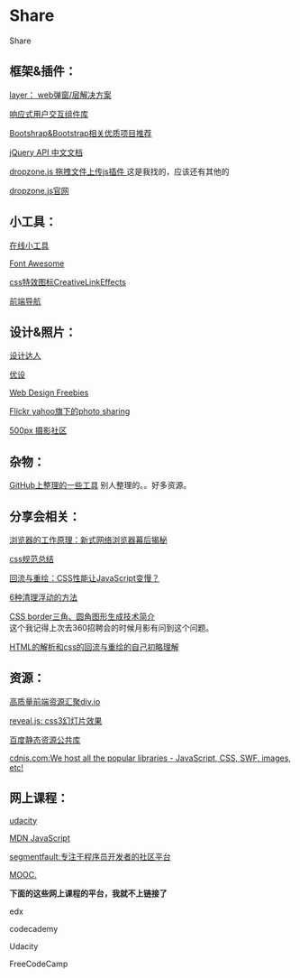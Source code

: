 # Share
Share

## 框架&插件：

[layer： web弹窗/层解决方案](http://layer.layui.com/)

[响应式用户交互组件库](https://github.com/bh-lay/UI)

[Bootshrap&Bootstrap相关优质项目推荐](http://www.bootcss.com/)

[jQuery API  中文文档](http://www.css88.com/jqapi-1.9/)

[dropzone.js  拖拽文件上传js插件  ](https://www.renfei.org/blog/dropzone-js-introduction.html) 这是我找的，应该还有其他的

[dropzone.js官网](http://www.dropzonejs.com/)

## 小工具：

[在线小工具](http://tool.lu/)

[Font Awesome](https://fortawesome.github.io/Font-Awesome/)

[css特效图标CreativeLinkEffects](http://tympanus.net/Development/CreativeLinkEffects/)

[前端导航](http://fenav.com/#/index)


## 设计&照片：
[设计达人](http://www.shejidaren.com/)

[优设](http://www.uisdc.com/)

[Web Design Freebies](http://webdesign-freebies.tumblr.com/)

[Flickr yahoo旗下的photo sharing](https://www.flickr.com/)

[500px  摄影社区](https://500px.com/)


## 杂物：

[GitHub上整理的一些工具](http://webres.wang/useful-tools-from-github/) 别人整理的。。好多资源。


## 分享会相关：

[浏览器的工作原理：新式网络浏览器幕后揭秘](http://www.html5rocks.com/zh/tutorials/internals/howbrowserswork/#The_browsers_we_will_talk_about)

[css规范总结](https://segmentfault.com/a/1190000004496741)

[回流与重绘：CSS性能让JavaScript变慢？](http://www.zhangxinxu.com/wordpress/2010/01/%E5%9B%9E%E6%B5%81%E4%B8%8E%E9%87%8D%E7%BB%98%EF%BC%9Acss%E6%80%A7%E8%83%BD%E8%AE%A9javascript%E5%8F%98%E6%85%A2%EF%BC%9F/)

[6种清理浮动的方法](http://lightcss.com/all-about-clear-float/)

[CSS border三角、圆角图形生成技术简介](http://www.zhangxinxu.com/wordpress/2010/05/css-border%E4%B8%89%E8%A7%92%E3%80%81%E5%9C%86%E8%A7%92%E5%9B%BE%E5%BD%A2%E7%94%9F%E6%88%90%E6%8A%80%E6%9C%AF%E7%AE%80%E4%BB%8B/)                 
这个我记得上次去360招聘会的时候月影有问到这个问题。


[HTML的解析和css的回流与重绘的自己初略理解](http://my.oschina.net/Lonniecode/blog/134968?fromerr=b2ZoCeys)

## 资源：

[高质量前端资源汇聚div.io](http://div.io/#/welcome)

[reveal.js:  css3幻灯片效果](http://lab.hakim.se/reveal-js/#/20)

[百度静态资源公共库](http://cdn.code.baidu.com/)

[cdnjs.com:We host all the popular libraries - JavaScript, CSS, SWF, images, etc! ](https://cdnjs.com/about)


## 网上课程：

[udacity](https://www.udacity.com/nanodegree)
 
 [MDN JavaScript](https://developer.mozilla.org/en-US/docs/Web/JavaScript)
 
 [segmentfault:专注于程序员开发者的社区平台](https://segmentfault.com/)
 
 [MOOC.](http://mooc.guokr.com/)
 
 
 
**下面的这些网上课程的平台，我就不上链接了** 

edx

codecademy

Udacity

FreeCodeCamp
